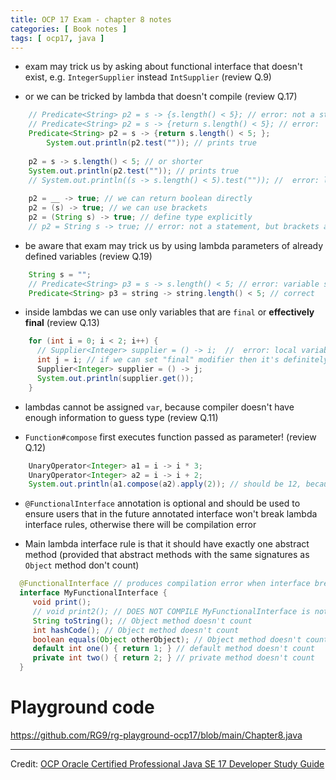 ```yaml
---
title: OCP 17 Exam - chapter 8 notes
categories: [ Book notes ]
tags: [ ocp17, java ]
---
```


- exam may trick us by asking about functional interface that doesn't exist, e.g. `IntegerSupplier` instead `IntSupplier` (review Q.9)

- or we can be tricked by lambda that doesn't compile (review Q.17)
```java
    // Predicate<String> p2 = s -> {s.length() < 5}; // error: not a statement
    // Predicate<String> p2 = s -> {return s.length() < 5}; // error: ';' expected
    Predicate<String> p2 = s -> {return s.length() < 5; };
        System.out.println(p2.test("")); // prints true 
    
    p2 = s -> s.length() < 5; // or shorter
    System.out.println(p2.test("")); // prints true
    // System.out.println((s -> s.length() < 5).test("")); //  error: lambda expression not expected here
    
    p2 = __ -> true; // we can return boolean directly
    p2 = (s) -> true; // we can use brackets
    p2 = (String s) -> true; // define type explicitly
    // p2 = String s -> true; // error: not a statement, but brackets are required
```

- be aware that exam may trick us by using lambda parameters of already defined variables (review Q.19)
```java
    String s = "";
    // Predicate<String> p3 = s -> s.length() < 5; // error: variable s is already defined in method main(String[])
    Predicate<String> p3 = string -> string.length() < 5; // correct
```

- inside lambdas we can use only variables that are `final` or **effectively final** (review Q.13)

```java
    for (int i = 0; i < 2; i++) {
      // Supplier<Integer> supplier = () -> i;  //  error: local variables referenced from a lambda expression must be final or effectively final
      int j = i; // if we can set "final" modifier then it's definitely effectively final
      Supplier<Integer> supplier = () -> j; 
      System.out.println(supplier.get());
    }
```

- lambdas cannot be assigned `var`, because compiler doesn't have enough information to guess type (review Q.11)

- `Function#compose` first executes function passed as parameter! (review Q.12)

```java
    UnaryOperator<Integer> a1 = i -> i * 3;
	UnaryOperator<Integer> a2 = i -> i + 2;
    System.out.println(a1.compose(a2).apply(2)); // should be 12, because first a2 will be called
```

- `@FunctionalInterface` annotation is optional and should be used to ensure users that in the future annotated interface won't break lambda interface rules, otherwise there will be compilation error

- Main lambda interface rule is that it should have exactly one abstract method (provided that abstract methods with the same signatures as `Object` method don't count)

```java
  @FunctionalInterface // produces compilation error when interface breaks functional interface rules
  interface MyFunctionalInterface {
     void print();
     // void print2(); // DOES NOT COMPILE MyFunctionalInterface is not a functional interface- multiple non-overriding abstract methods found in interface MyFunctionalInterface
     String toString(); // Object method doesn't count
     int hashCode(); // Object method doesn't count
     boolean equals(Object otherObject); // Object method doesn't count
     default int one() { return 1; } // default method doesn't count
     private int two() { return 2; } // private method doesn't count
  }
```

# Playground code

<https://github.com/RG9/rg-playground-ocp17/blob/main/Chapter8.java>

----

Credit: [OCP Oracle Certified Professional Java SE 17 Developer Study Guide](https://www.selikoff.net/ocp17)
